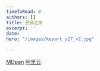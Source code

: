 ```yaml
---
timeToRead: 0
authors: []
title: 恶搞之家
excerpt: ''
date: 
hero: "/images/keyart_s17_v2.jpg"

---
```

[MDpan](https://mdpan.tk/%E6%81%B6%E6%90%9E%E4%B9%8B%E5%AE%B6)
[阿里云](https://www.aliyundrive.com/s/ReSU9GHvxxA)